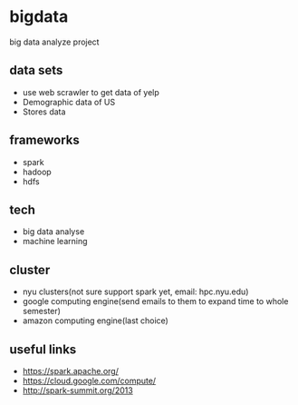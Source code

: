 # bigdata
big data analyze project

## data sets

* use web scrawler to get data of yelp
* Demographic data of US
* Stores data

## frameworks 

* spark
* hadoop
* hdfs

## tech

* big data analyse
* machine learning

## cluster

* nyu clusters(not sure support spark yet, email: hpc.nyu.edu)
* google computing engine(send emails to them to expand time to whole semester)
* amazon computing engine(last choice)

## useful links

* https://spark.apache.org/
* https://cloud.google.com/compute/
* http://spark-summit.org/2013
